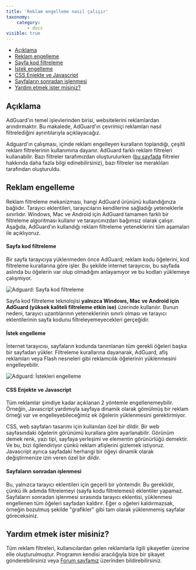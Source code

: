 ```yaml
---
title: 'Reklam engelleme nasıl çalışır'
taxonomy:
    category:
        - docs
visible: true
---
```


*   [Açıklama](#introduction)
*   [Reklam engelleme](#filtering)
*   [Sayfa kod filtreleme](#html)
*   [İstek engelleme](#block)
*   [CSS Enjekte ve Javascript](#inject)
*   [Sayfaların sonradan işlenmesi](#cosmetic)
*   [Yardım etmek ister misiniz?](#report)

<a name="introduction"></a>

## Açıklama

AdGuard'ın temel işlevlerinden birisi, websitelerini reklamlardan arındırmaktır. Bu makalede, AdGuard'ın çevrimiçi reklamları nasıl filtrelediğini ayrıntılarıyla açıklayacağız.

Adguard'ın çalışması, içinde reklam engelleyen kuralların toplandığı, çeşitli reklam filtrelerinin kullanımına dayanır. AdGuard farklı reklam filtreleri kullanabilir. Bazı filtreler tarafımızdan oluşturulurken ([bu sayfada](/general/adguard-ad-filters.html) filtreler hakkında daha fazla bilgi edinebilirsiniz), bazı filtreler ise meraklıları tarafından oluşturuldu.



<a name="filtering"></a>

## Reklam engelleme

Reklam filtreleme mekanizması, hangi AdGuard ürününü kullandığınıza bağlıdır. Tarayıcı eklentileri, tarayıcıların kendilerine sağladığı yeteneklerle sınırlıdır. Windows, Mac ve Android için AdGuard tamamen farklı bir filtreleme algoritması kullanır ve tarayıcınızdan bağımsız olarak çalışır. Aşağıda, AdGuard'ın kullandığı reklam filtreleme yeteneklerini tüm aşamaları ile açıklıyoruz.



<a name="html"></a>

#### Sayfa kod filtreleme

Bir sayfa tarayıcıya yüklenmeden önce AdGuard; reklam kodu öğelerini, kod filtreleme kurallarına göre işler. Bu şekilde internet tarayıcısı, bu sayfada aslında bu öğelerin var olup olmadığını anlayamıyor ve bu kodları yüklemeye çalışmıyor.

![Adguard: Sayfa kod filtreleme](https://vgy.me/Th5m2e.png)

Sayfa kod filtreleme teknolojisi **yalnızca Windows, Mac ve Android için AdGuard (yüksek kaliteli filtreleme etkin ise)** üzerinde kullanılır. Bunun nedeni, tarayıcı uzantılarının yeteneklerinin sınırlı olması ve tarayıcı eklentilerinin sayfa kodunu filtreleyemeyecekleri gerçeğidir.



<a name="block"></a>

#### İstek engelleme

İnternet tarayıcısı, sayfaların kodunda tanımlanan tüm gerekli öğeleri başka bir sayfadan yükler. Filtreleme kurallarına dayanarak, AdGuard, afiş reklamları veya Flash nesneleri gibi reklamcılık öğelerinin yüklenmesini engelleyebilir.

![Adguard: İstekleri engelleme](https://vgy.me/bl9hk9.png)



<a name="inject"></a>

#### CSS Enjekte ve Javascript

Tüm reklamlar şimdiye kadar açıklanan 2 yöntemle engellenemeybilir. Örneğin, Javascript yardımıyla sayfaya dinamik olarak gömülmüş bir reklam örneği var ve engelleyebileceğimiz ek öğelerin yüklenmesini gerektirmiyor.

CSS, web sayfaları tasarımı için kullanılan özel bir dildir. Bir web sayfasındaki öğelerin görünümü kurallara göre ayarlanabilir. Görünüm demek renk, yazı tipi, sayfaya yerleşimi ve elementin görünürlüğü demektir. Ve bu, bizi ilgilendiriyor çünkü reklam afişlerini gizlemek istiyoruz. Javascript ayrıca sayfadaki herhangi bir öğeyi dinamik olarak değiştirmenize izin veren özel bir dildir.



<a name="cosmetic"></a>

#### Sayfaların sonradan işlenmesi

Bu, yalnızca tarayıcı eklentileri için geçerli bir yöntemdir. Bu gereklidir, çünkü ilk adımda filtrelemeyi (sayfa kodu filtrelemesi) eklentiler yapamaz. Sayfaların sonradan işlenmesi sırasında tarayıcı eklentisi, yüklenmesi engellenen tüm öğeleri sayfadan kaldırır. Eğer o oğeleri kaldırmazsak, örneğin bozulmuş şekilde "grafikler" gibi tam olarak yüklenmemiş sayfalar göreceksiniz.



<a name="report"></a>

## Yardım etmek ister misiniz?

Tüm reklam filtreleri, kullanıcılardan gelen reklamlarla ilgili şikayetler üzerine elle oluşturulmuştur. Programın kendisi aracılığıyla bize bir şikayet gönderebilirsiniz veya [Forum sayfamız](http://forum.adguard.com/forumdisplay.php?51-Filter-Rules) üzerinden bildirebilirsiniz.
